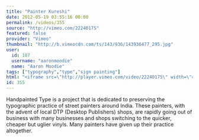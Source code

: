 ```yaml
---
title: "Painter Kureshi"
date: 2012-05-19 03:55:16 00:00
permalink: /videos/355
source: "http://vimeo.com/22240175"
featured: false
provider: "Vimeo"
thumbnail: "http://b.vimeocdn.com/ts/143/936/143936477_295.jpg"
user:
  id: 187
  username: "aaronmoodie"
  name: "Aaron Moodie"
tags: ["typography","type","sign painting"]
html: "<iframe src=\"http://player.vimeo.com/video/22240175\" width=\"480\" height=\"272\" frameborder=\"0\" webkitallowfullscreen mozallowfullscreen allowfullscreen></iframe>"
id: 355
---
```


Handpainted Type is a project that is dedicated to preserving the typographic practice
of street painters around India. These painters, with the advent of local DTP (Desktop Publishers) shops, are rapidly going out of business with many businesses and shops switching to the quicker, cheaper but uglier vinyls. Many painters have given up their practice altogether.